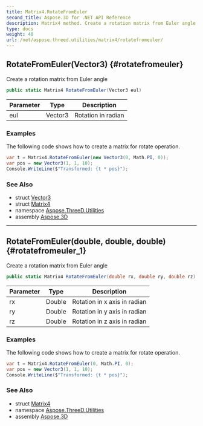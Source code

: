 ```yaml
---
title: Matrix4.RotateFromEuler
second_title: Aspose.3D for .NET API Reference
description: Matrix4 method. Create a rotation matrix from Euler angle
type: docs
weight: 40
url: /net/aspose.threed.utilities/matrix4/rotatefromeuler/
---
```

## RotateFromEuler(Vector3) {#rotatefromeuler}

Create a rotation matrix from Euler angle

```csharp
public static Matrix4 RotateFromEuler(Vector3 eul)
```

| Parameter | Type | Description |
| --- | --- | --- |
| eul | Vector3 | Rotation in radian |

### Examples

The following code shows how to create a matrix for rotate operation.

```csharp
var t = Matrix4.RotateFromEuler(new Vector3(0, Math.PI, 0));
var pos = new Vector3(1, 1, 10);
Console.WriteLine($"Transformed: {t * pos}");
```

### See Also

* struct [Vector3](../../vector3/)
* struct [Matrix4](../)
* namespace [Aspose.ThreeD.Utilities](../../../aspose.threed.utilities/)
* assembly [Aspose.3D](../../../)

---

## RotateFromEuler(double, double, double) {#rotatefromeuler_1}

Create a rotation matrix from Euler angle

```csharp
public static Matrix4 RotateFromEuler(double rx, double ry, double rz)
```

| Parameter | Type | Description |
| --- | --- | --- |
| rx | Double | Rotation in x axis in radian |
| ry | Double | Rotation in y axis in radian |
| rz | Double | Rotation in z axis in radian |

### Examples

The following code shows how to create a matrix for rotate operation.

```csharp
var t = Matrix4.RotateFromEuler(0, Math.PI, 0);
var pos = new Vector3(1, 1, 10);
Console.WriteLine($"Transformed: {t * pos}");
```

### See Also

* struct [Matrix4](../)
* namespace [Aspose.ThreeD.Utilities](../../../aspose.threed.utilities/)
* assembly [Aspose.3D](../../../)


